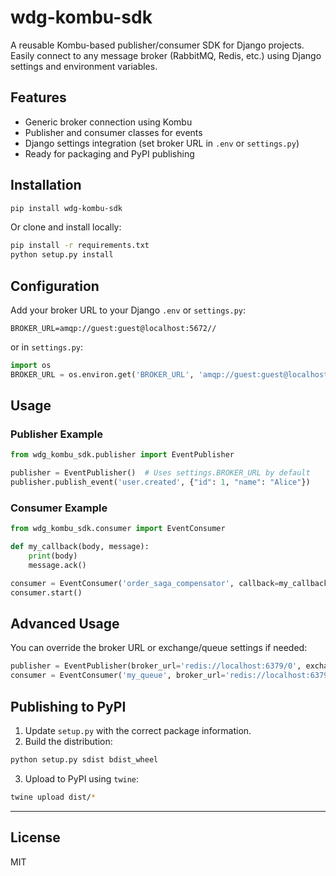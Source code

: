 # wdg-kombu-sdk

A reusable Kombu-based publisher/consumer SDK for Django projects. Easily connect to any message broker (RabbitMQ, Redis, etc.) using Django settings and environment variables.

## Features
- Generic broker connection using Kombu
- Publisher and consumer classes for events
- Django settings integration (set broker URL in `.env` or `settings.py`)
- Ready for packaging and PyPI publishing

## Installation

```bash
pip install wdg-kombu-sdk
```

Or clone and install locally:

```bash
pip install -r requirements.txt
python setup.py install
```

## Configuration

Add your broker URL to your Django `.env` or `settings.py`:

```
BROKER_URL=amqp://guest:guest@localhost:5672//
```

or in `settings.py`:

```python
import os
BROKER_URL = os.environ.get('BROKER_URL', 'amqp://guest:guest@localhost:5672//')
```

## Usage

### Publisher Example

```python
from wdg_kombu_sdk.publisher import EventPublisher

publisher = EventPublisher()  # Uses settings.BROKER_URL by default
publisher.publish_event('user.created', {"id": 1, "name": "Alice"})
```

### Consumer Example

```python
from wdg_kombu_sdk.consumer import EventConsumer

def my_callback(body, message):
    print(body)
    message.ack()

consumer = EventConsumer('order_saga_compensator', callback=my_callback)  # Uses settings.BROKER_URL by default
consumer.start()
```

## Advanced Usage

You can override the broker URL or exchange/queue settings if needed:

```python
publisher = EventPublisher(broker_url='redis://localhost:6379/0', exchange_name='my_events')
consumer = EventConsumer('my_queue', broker_url='redis://localhost:6379/0', exchange_name='my_events')
```

## Publishing to PyPI

1. Update `setup.py` with the correct package information.
2. Build the distribution:

```bash
python setup.py sdist bdist_wheel
```

3. Upload to PyPI using `twine`:

```bash
twine upload dist/*
```

---

## License

MIT
